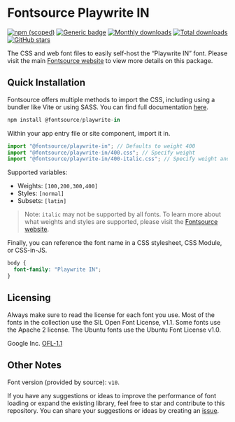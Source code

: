 # Fontsource Playwrite IN

[![npm (scoped)](https://img.shields.io/npm/v/@fontsource/playwrite-in?color=brightgreen)](https://www.npmjs.com/package/@fontsource/playwrite-in) [![Generic badge](https://img.shields.io/badge/fontsource-passing-brightgreen)](https://github.com/fontsource/fontsource) [![Monthly downloads](https://badgen.net/npm/dm/@fontsource/playwrite-in)](https://github.com/fontsource/fontsource) [![Total downloads](https://badgen.net/npm/dt/@fontsource/playwrite-in)](https://github.com/fontsource/fontsource) [![GitHub stars](https://img.shields.io/github/stars/fontsource/fontsource.svg?style=social&label=Star)](https://github.com/fontsource/fontsource/stargazers)

The CSS and web font files to easily self-host the “Playwrite IN” font. Please visit the main [Fontsource website](https://fontsource.org/fonts/playwrite-in) to view more details on this package.

## Quick Installation

Fontsource offers multiple methods to import the CSS, including using a bundler like Vite or using SASS. You can find full documentation [here](https://fontsource.org/docs/getting-started/introduction).

```javascript
npm install @fontsource/playwrite-in
```

Within your app entry file or site component, import it in.

```javascript
import "@fontsource/playwrite-in"; // Defaults to weight 400
import "@fontsource/playwrite-in/400.css"; // Specify weight
import "@fontsource/playwrite-in/400-italic.css"; // Specify weight and style
```

Supported variables:
- Weights: `[100,200,300,400]`
- Styles: `[normal]`
- Subsets: `[latin]`

> Note: `italic` may not be supported by all fonts. To learn more about what weights and styles are supported, please visit the [Fontsource website](https://fontsource.org/fonts/playwrite-in).

Finally, you can reference the font name in a CSS stylesheet, CSS Module, or CSS-in-JS.

```css
body {
  font-family: "Playwrite IN";
}
```

## Licensing
Always make sure to read the license for each font you use. Most of the fonts in the collection use the SIL Open Font License, v1.1. Some fonts use the Apache 2 license. The Ubuntu fonts use the Ubuntu Font License v1.0.

Google Inc.
[OFL-1.1](http://scripts.sil.org/OFL)

## Other Notes
Font version (provided by source): `v10`.

If you have any suggestions or ideas to improve the performance of font loading or expand the existing library, feel free to star and contribute to this repository. You can share your suggestions or ideas by creating an [issue](https://github.com/fontsource/fontsource/issues).